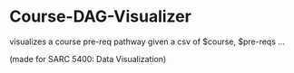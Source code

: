 # Course-DAG-Visualizer
visualizes a course pre-req pathway given a csv of $course, $pre-reqs ...

(made for SARC 5400: Data Visualization)
